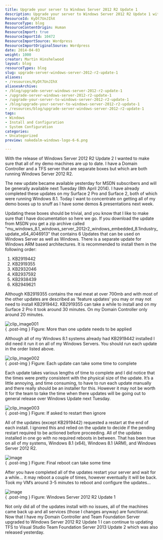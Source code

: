 ```yaml
---
title: Upgrade your server to Windows Server 2012 R2 Update 1
description: Upgrade your server to Windows Server 2012 R2 Update 1 with our step-by-step guide. Ensure your systems are up-to-date for optimal performance and security.
ResourceId: KyDt7UnJIhX
ResourceType: blog
ResourceContentOrigin: Human
ResourceImport: true
ResourceImportId: 10472
ResourceImportSource: Wordpress
ResourceImportOriginalSource: Wordpress
date: 2014-04-03
weight: 1000
creator: Martin Hinshelwood
layout: blog
resourceTypes: blog
slug: upgrade-server-windows-server-2012-r2-update-1
aliases:
- /resources/KyDt7UnJIhX
aliasesArchive:
- /blog/upgrade-server-windows-server-2012-r2-update-1
- /upgrade-server-windows-server-2012-r2-update-1
- /upgrade-your-server-to-windows-server-2012-r2-update-1
- /blog/upgrade-your-server-to-windows-server-2012-r2-update-1
- /resources/blog/upgrade-server-windows-server-2012-r2-update-1
tags:
- Windows
- Install and Configuration
- System Configuration
categories:
- Uncategorized
preview: nakedalm-windows-logo-6-6.png

---
```

With the release of Windows Server 2012 R2 Update 2 I wanted to make sure that all of my demo machines are up to date. I have a Domain Controller and a TFS server that are separate boxes but which are both running Windows Server 2012 R2.

The new update became available yesterday for MSDN subscribers and will be generally available next Tuesday (8th April 2014). I have already completed these updates on my Surface 2 Pro and Surface 2, both of which were running Windows 8.1. Today I want to concentrate on getting all of my demo boxes up to snuff as I have some demos & presentations next week.

Updating these boxes should be trivial, and you know that I like to make sure that I have documentation so here we go. If you download the update from MSDN you get a zip archive called "mu_windows_8.1_windows_server_2012r2_windows_embedded_8.1industry_update_x64_4046913" that contains 6 Updates that can be used on Windows Server as well as Windows. There is a separate update for Windows ARM based architectures. It is recommended to install them in the following order:

1. KB2919442
2. KB2919355
3. KB2932046
4. KB2937592
5. KB2938439
6. KB2949621

Although KB2919355 contains the real meat at over 700mb and with most of the other updates are described as 'feature updates' you may or may not need to install KB2919442. KB2919355 can take a while to install and on my Surface 2 Pro it took around 30 minutes. On my Domain Controller only around 20 minutes.

![clip_image001](images/clip_image001-1-1.png "clip_image001")  
{ .post-img }
Figure: More than one update needs to be applied

Although all of my Windows 8.1 systems already had KB2919442 installed I did need it run it on all of my Windows Servers. You should run each update in the order listed above.

![clip_image002](images/clip_image002-2-2.png "clip_image002")  
{ .post-img }
Figure: Each update can take some time to complete

Each update takes various lengths of time to complete and I did notice that the times were pretty consistent with the physical size of the update. It’s a little annoying, and time consuming, to have to run each update manually and there really should be an installer for this. However it may not be worth It for the team to take the time when there updates will be going out to general release over Windows Update next Tuesday.

![clip_image003](images/clip_image003-3-3.png "clip_image003")  
{ .post-img }
Figure: If asked to restart then ignore

All of the updates (except KB2919442) requested a restart at the end of each install. I ignored this and relied on the update to decide if the pending restart required to be actioned before proceeding. All of the updates installed in one go with no required reboots in between. That has been true on all of my systems, Windows 8.1 (x64), Windows 8.1 (ARM), and Windows Server 2012 R2.

![image](images/image-4-4.png "image")  
{ .post-img }
Figure: Final reboot can take some time

After you have completed all of the updates restart your server and wait for a while… it may reboot a couple of times, however eventually it will be back. Took my VM’s around 3-5 minutes to reboot and configure the updates…

![image](images/image1-5-5.png "image")  
{ .post-img }
Figure: Windows Server 2012 R2 Update 1

Not only did all of the updates install with no issues, all of the machines came back up and all services (those I changes anyway) are functional. Now that I have my Domain Controller and Team Foundation Server upgraded to Windows Server 2012 R2 Update 1 I can continue to updating TFS to Visual Studio Team Foundation Server 2013 Update 2 which was also released yesterday.
